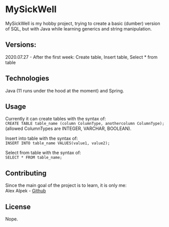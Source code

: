 # MySickWell

MySickWell is my hobby project, trying to create a basic (dumber) version of SQL, but with Java while learning generics and string manipulation.

## Versions:
2020.07.27 - After the first week: Create table, Insert table, Select * from table

## Technologies
Java (11 runs under the hood at the moment) and Spring. 

## Usage

Currently it can create tables with the syntax of:  
```CREATE TABLE table_name (column ColumnType, anothercolumn ColumnType);```\
 (allowed ColumnTypes are INTEGER, VARCHAR, BOOLEAN).

Insert into table with the syntax of:  
```INSERT INTO table_name VALUES(value1, value2);```

Select from table with the syntax of:\
```SELECT * FROM table_name;```


## Contributing
Since the main goal of the project is to learn, it is only me:\
Alex Alpek - [Github](https://github.com/alexalpek)

## License
Nope.
